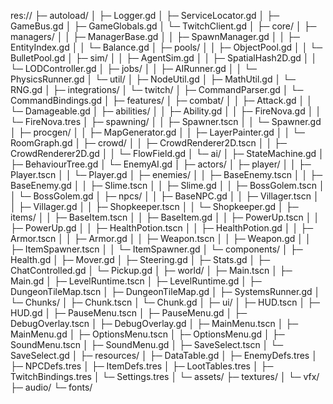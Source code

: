 res://
├─ autoload/
│  ├─ Logger.gd
│  ├─ ServiceLocator.gd
│  ├─ GameBus.gd
│  ├─ GameGlobals.gd
│  └─ TwitchClient.gd
│
├─ core/
│  ├─ managers/
│  │  ├─ ManagerBase.gd
│  │  ├─ SpawnManager.gd
│  │  ├─ EntityIndex.gd
│  │  └─ Balance.gd
│  ├─ pools/
│  │  ├─ ObjectPool.gd
│  │  └─ BulletPool.gd
│  ├─ sim/
│  │  ├─ AgentSim.gd
│  │  ├─ SpatialHash2D.gd
│  │  └─ LODController.gd
│  ├─ jobs/
│  │  ├─ AIRunner.gd
│  │  └─ PhysicsRunner.gd
│  └─ util/
│     ├─ NodeUtil.gd
│     ├─ MathUtil.gd
│     └─ RNG.gd
│
├─ integrations/
│  └─ twitch/
│     ├─ CommandParser.gd
│     └─ CommandBindings.gd
│
├─ features/
│  ├─ combat/
│  │  ├─ Attack.gd
│  │  └─ Damageable.gd
│  ├─ abilities/
│  │  ├─ Ability.gd
│  │  ├─ FireNova.gd
│  │  └─ FireNova.tres
│  ├─ spawning/
│  │  ├─ Spawner.tscn
│  │  └─ Spawner.gd
│  ├─ procgen/
│  │  ├─ MapGenerator.gd
│  │  ├─ LayerPainter.gd
│  │  └─ RoomGraph.gd
│  ├─ crowd/
│  │  ├─ CrowdRenderer2D.tscn
│  │  ├─ CrowdRenderer2D.gd
│  │  └─ FlowField.gd
│  └─ ai/
│     ├─ StateMachine.gd
│     ├─ BehaviourTree.gd
│     └─ EnemyAI.gd
│
├─ actors/
│  ├─ player/
│  │  ├─ Player.tscn
│  │  └─ Player.gd
│  ├─ enemies/
│  │  ├─ BaseEnemy.tscn
│  │  ├─ BaseEnemy.gd
│  │  ├─ Slime.tscn
│  │  ├─ Slime.gd
│  │  ├─ BossGolem.tscn
│  │  └─ BossGolem.gd
│  ├─ npcs/
│  │  ├─ BaseNPC.gd
│  │  ├─ Villager.tscn
│  │  ├─ Villager.gd
│  │  ├─ Shopkeeper.tscn
│  │  └─ Shopkeeper.gd
│  ├─ items/
│  │  ├─ BaseItem.tscn
│  │  ├─ BaseItem.gd
│  │  ├─ PowerUp.tscn
│  │  ├─ PowerUp.gd
│  │  ├─ HealthPotion.tscn
│  │  ├─ HealthPotion.gd
│  │  ├─ Armor.tscn
│  │  ├─ Armor.gd
│  │  ├─ Weapon.tscn
│  │  ├─ Weapon.gd
│  │  ├─ ItemSpawner.tscn
│  │  └─ ItemSpawner.gd
│  └─ components/
│     ├─ Health.gd
│     ├─ Mover.gd
│     ├─ Steering.gd
│     ├─ Stats.gd
│     ├─ ChatControlled.gd
│     └─ Pickup.gd
│
├─ world/
│  ├─ Main.tscn
│  ├─ Main.gd
│  ├─ LevelRuntime.tscn
│  ├─ LevelRuntime.gd
│  ├─ DungeonTileMap.tscn
│  ├─ DungeonTileMap.gd
│  ├─ SystemsRunner.gd
│  └─ Chunks/
│     ├─ Chunk.tscn
│     └─ Chunk.gd
│
├─ ui/
│  ├─ HUD.tscn
│  ├─ HUD.gd
│  ├─ PauseMenu.tscn
│  ├─ PauseMenu.gd
│  ├─ DebugOverlay.tscn
│  ├─ DebugOverlay.gd
│  ├─ MainMenu.tscn
│  ├─ MainMenu.gd
│  ├─ OptionsMenu.tscn
│  ├─ OptionsMenu.gd
│  ├─ SoundMenu.tscn
│  ├─ SoundMenu.gd
│  ├─ SaveSelect.tscn
│  └─ SaveSelect.gd
│
├─ resources/
│  ├─ DataTable.gd
│  ├─ EnemyDefs.tres
│  ├─ NPCDefs.tres
│  ├─ ItemDefs.tres
│  ├─ LootTables.tres
│  ├─ TwitchBindings.tres
│  └─ Settings.tres
│
└─ assets/
   ├─ textures/
   │  └─ vfx/
   ├─ audio/
   └─ fonts/
